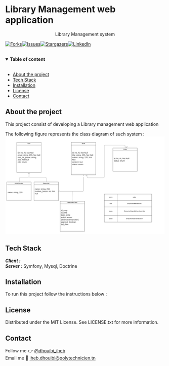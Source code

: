 # Library Management web application

<p align="center"> Library Management system

[![Forks][forks-shield]][forks-url][![Issues][issues-shield]][issues-url][![Stargazers][stars-shield]][stars-url][![LinkedIn][linkedin-shield]][linkedin-url]
</p>

<br>

<details open>
<summary> <strong>Table of content</strong> </summary>

<br>
<ul>
  <li><a href="#about">About the project </a></li>
  <li><a href="#TechStack">Tech Stack</a></li>
  <li><a href="#Installation">Installation</a></li>
  <li><a href="#License">License</a></li>
  <li><a href="#Contact">Contact</a></li>
  
</details>


## <a name="about"></a>About the project 

<p>
This project consist of developing a Library management web application
<br>

The following figure represents the class diagram of such system :
<br>
<img src="Library Class diagram.jpeg" style="float: center">
</p>


## <a name="TechStack"></a>Tech Stack
***Client :***  <br>
***Server :*** Symfony, Mysql, Doctrine<br> 


## <a name="Installation">Installation </a>

To run this project follow the instructions below : 
<br>



## <a name="License">License</a>
Distributed under the MIT License. See LICENSE.txt for more information.

## <a name="Contact">Contact</a>

Follow me :point_right: [@dhouibi_iheb](https://twitter.com/dhouibi_iheb) <br>
Email me :email:  <a href="mailto:iheb.dhouibi@polytechnicien.tn"> iheb.dhouibi@polytechnicien.tn </a>


[stars-shield]: https://img.shields.io/github/stars/github_username/repo_name.svg?style=for-the-badge
[stars-url]: https://github.com/Ihebdhouibi/Microservices-with-fastapi/stargazers
[forks-shield]: https://img.shields.io/github/forks/github_username/repo_name.svg?style=for-the-badge
[forks-url]: https://github.com/Ihebdhouibi/Microservices-with-fastapi/network/members
[issues-shield]:https://img.shields.io/github/issues/github_username/repo_name.svg?style=for-the-badge
[issues-url]:https://github.com/Ihebdhouibi/Microservices-with-fastapi/issues
[linkedin-shield]: https://img.shields.io/badge/-LinkedIn-black.svg?style=for-the-badge&logo=linkedin&colorB=555
[linkedin-url]: https://www.linkedin.com/in/dhouibiiheb/